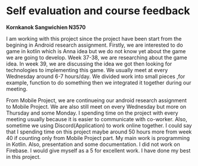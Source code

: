 # Self evaluation and course feedback
**Kornkanok Sangwichien N3570**

I am working with this project since the project have been start from the begining in Android research assignment. 
Firstly, we are interested to do game in kotlin which is Anna idea but we do not know yet about the game we are going to develop. 
Week 37-38, we are researching about the game idea. In week 39, we are discussing the idea we got then looking for technologies to implementing this game.
We usually meet at every Wednesday around 6-7 hours/day. We divided work into small pieces ,for example, function to do something then we integrated it together during our meeting.

From Mobile Project, we are continueing our android research assignment to Mobile Project. We are also still meet on every Wednesday but more on Thursday and some Monday.
I spending time on the project with every meeting usually because it is easier to communicate with co-worker. Also, sometime we using Discord(Application) to work online together.
I could say that I spending time on this project maybe around 50 hours more from week 40 if counting only from Mobile Project part.
My main work is programming in Kotlin. Also, presentation and some documentation. I did not work on Firebase.
I would give myself as a 5 for excellent work. I have done my best in this project.


